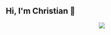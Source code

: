 ## Hi, I'm Christian 👋

<div align="center">
  <img src="http://github-readme-streak-stats.herokuapp.com?user=ChrisJRM92&theme=algolia&background=0d1117&hide_border=true" />
</div>
